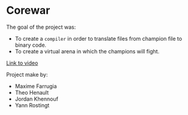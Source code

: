 # Corewar

The goal of the project was:
- To create a `compiler` in order to translate files from champion file to binary code.
- To create a virtual arena in which the champions will fight.

[Link to video](https://youtu.be/RFYHu5sgSE8)

Project make by:
- Maxime Farrugia
- Theo Henault
- Jordan Khennouf
- Yann Rostingt
